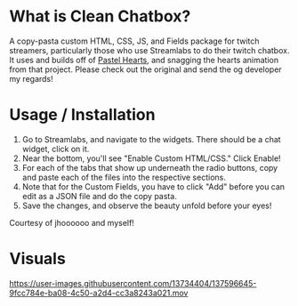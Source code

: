 # What is Clean Chatbox?

A copy-pasta custom HTML, CSS, JS, and Fields package for twitch streamers, particularly those who use Streamlabs to do their twitch chatbox. It uses and builds off of [Pastel Hearts](https://github.com/jhoooooo/streamlabs-chat), and snagging the hearts animation from that project. Please check out the original and send the og developer my regards!

# Usage / Installation

1. Go to Streamlabs, and navigate to the widgets. There should be a chat widget, click on it.
2. Near the bottom, you'll see "Enable Custom HTML/CSS." Click Enable!
3. For each of the tabs that show up underneath the radio buttons, copy and paste each of the files into the respective sections.
4. Note that for the Custom Fields, you have to click "Add" before you can edit as a JSON file and do the copy pasta.
5. Save the changes, and observe the beauty unfold before your eyes!

Courtesy of jhoooooo and myself!

# Visuals

https://user-images.githubusercontent.com/13734404/137596645-9fcc784e-ba08-4c50-a2d4-cc3a8243a021.mov
